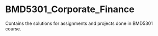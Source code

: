 # BMD5301_Corporate_Finance
Contains the solutions for assignments and projects done in BMD5301 course.
